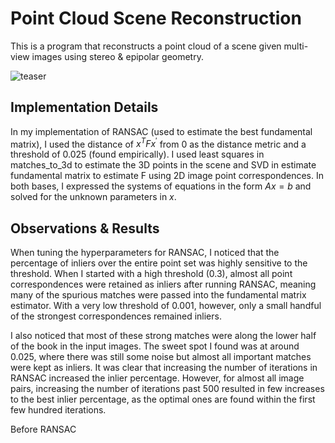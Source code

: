 # Point Cloud Scene Reconstruction
This is a program that reconstructs a point cloud of a scene given multi-view images using stereo & epipolar geometry. 

![teaser](results_images/teaser.jpg)

## Implementation Details
In my implementation of RANSAC (used to estimate the best fundamental matrix), I used the distance of $x^TFx^′$ from 0 as the distance
metric and a threshold of 0.025 (found empirically). I used least squares in matches_to_3d
to estimate the 3D points in the scene and SVD in estimate fundamental matrix to
estimate F using 2D image point correspondences. In both bases, I expressed the systems
of equations in the form $Ax = b$ and solved for the unknown parameters in $x$.

## Observations & Results
When tuning the hyperparameters for RANSAC, I noticed that the percentage of inliers
over the entire point set was highly sensitive to the threshold. When I started with a high
threshold (0.3), almost all point correspondences were retained as inliers after running
RANSAC, meaning many of the spurious matches were passed into the fundamental matrix estimator.
With a very low threshold of 0.001, however, only a small handful of the strongest
correspondences remained inliers. 

I also noticed that most of these strong matches were
along the lower half of the book in the input images. The sweet spot I found was at around 0.025, where
there was still some noise but almost all important matches were kept as inliers.
It was clear that increasing the number of iterations in RANSAC increased the inlier
percentage. However, for almost all image pairs, increasing the number of iterations past
500 resulted in few increases to the best inlier percentage, as the optimal ones are found
within the first few hundred iterations.

Before RANSAC
